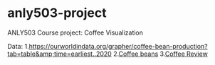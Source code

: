 # anly503-project
ANLY503 Course project: Coffee Visualization 

Data: 
1.https://ourworldindata.org/grapher/coffee-bean-production?tab=table&amp;time=earliest..2020
2.[Coffee beans](https://www.kaggle.com/datasets/volpatto/coffee-quality-database-from-cqi)
3.[Coffee Review](https://www.kaggle.com/datasets/schmoyote/coffee-reviews-dataset?resource=download)
